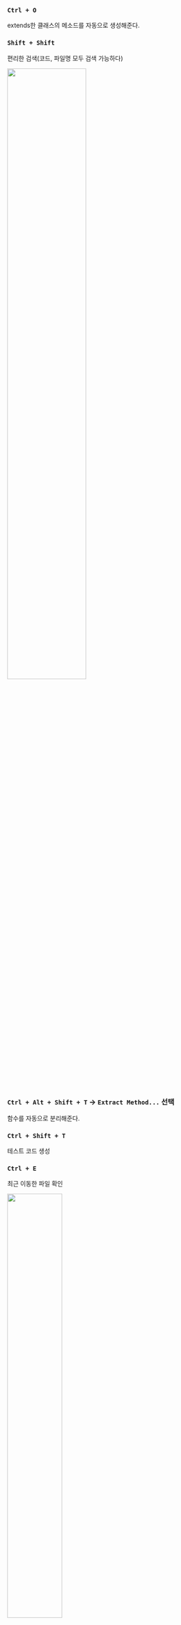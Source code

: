 ### `Ctrl + O`

extends한 클래스의 메소드를 자동으로 생성해준다.

### `Shift + Shift`

편리한 검색(코드, 파일명 모두 검색 가능하다)

<img src=https://github.com/muyaaho/spring-mvc1/assets/76798969/e0ffe6dc-8ad8-422e-92ac-f32625698350 width="60%" height="60%"/><br>

### `Ctrl + Alt + Shift + T` → `Extract Method...` 선택

함수를 자동으로 분리해준다.

### `Ctrl + Shift + T`
테스트 코드 생성

### `Ctrl + E`
최근 이동한 파일 확인

<img src=https://github.com/muyaaho/spring-mvc1/assets/76798969/c4130e60-7253-46da-9272-b67774da98f4 width="50%" height="50%"/><br>

바로 엔터키 누르면 바로 직전에 있었던 파일로 이동할 수 있다.

### `Ctrl + Alt + N`
Inline
```java
    @Override
    public MyView process(HttpServletRequest request, HttpServletResponse response)
            throws ServletException, IOException {
        MyView myView = new MyView("/WEB-INF/views/new-form.jsp");
        return myView;
    }
```
```java
    @Override
    public MyView process(HttpServletRequest request, HttpServletResponse response)
            throws ServletException, IOException {
        return new MyView("/WEB-INF/views/new-form.jsp");
    }
```

### [`Ctrl + Alt + B`](https://www.jetbrains.com/help/idea/navigating-through-the-source-code.html#go_to_implementation)
구현체로 이동

![image](https://github.com/muyaaho/spring-mvc1/assets/76798969/0978b3fb-088b-4226-81b6-f8871f31037d)

### `/ + ** + enter`
주석 생성
```
    /**
     *
     * @param paramMap
     * @param model
     * @return viewName
     */
```

### `F2`
오류가 있는 곳으로 이동한다.


<br><br><br><br><br><br><br>
https://www.jetbrains.com/help/idea/reference-keymap-win-default.html
